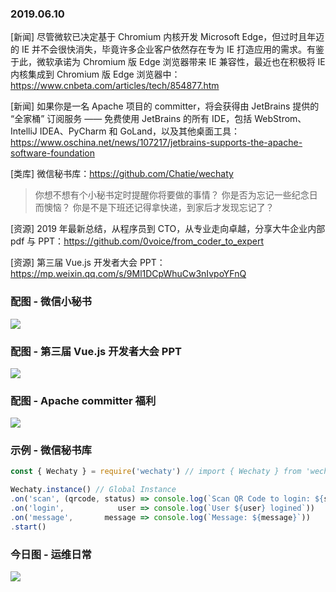 ### 2019.06.10

[新闻] 尽管微软已决定基于 Chromium 内核开发 Microsoft Edge，但过时且年迈的 IE 并不会很快消失，毕竟许多企业客户依然存在专为 IE 打造应用的需求。有鉴于此，微软承诺为 Chromium 版 Edge 浏览器带来 IE 兼容性，最近也在积极将 IE 内核集成到 Chromium 版 Edge 浏览器中：<https://www.cnbeta.com/articles/tech/854877.htm>

[新闻] 如果你是一名 Apache 项目的 committer，将会获得由 JetBrains 提供的 “全家桶” 订阅服务 —— 免费使用 JetBrains 的所有 IDE，包括 WebStrom、IntelliJ IDEA、PyCharm 和 GoLand，以及其他桌面工具：<https://www.oschina.net/news/107217/jetbrains-supports-the-apache-software-foundation>

[类库] 微信秘书库：<https://github.com/Chatie/wechaty>
> 你想不想有个小秘书定时提醒你将要做的事情？
> 你是否为忘记一些纪念日而懊恼？
> 你是不是下班还记得拿快递，到家后才发现忘记了？

[资源] 2019 年最新总结，从程序员到 CTO，从专业走向卓越，分享大牛企业内部 pdf 与 PPT：<https://github.com/0voice/from_coder_to_expert>

[资源] 第三届 Vue.js 开发者大会 PPT：<https://mp.weixin.qq.com/s/9Ml1DCpWhuCw3nIvpoYFnQ>

### 配图 - 微信小秘书
![](https://blog.chatie.io/download/2019/node-wechaty-1.jpeg)

### 配图 - 第三届 Vue.js 开发者大会 PPT
![](http://qn.40zhe.com/640.webp)

### 配图 - Apache committer 福利
![](https://static.oschina.net/uploads/space/2019/0604/184147_zyZZ_2720166.png)

### 示例 - 微信秘书库
```js
const { Wechaty } = require('wechaty') // import { Wechaty } from 'wechaty'

Wechaty.instance() // Global Instance
.on('scan', (qrcode, status) => console.log(`Scan QR Code to login: ${status}\nhttps://api.qrserver.com/v1/create-qr-code/?data=${encodeURIComponent(qrcode)}`))
.on('login',            user => console.log(`User ${user} logined`))
.on('message',       message => console.log(`Message: ${message}`))
.start()
```

### 今日图 - 运维日常
![](http://qn.40zhe.com/16b3f74b429eac02)
